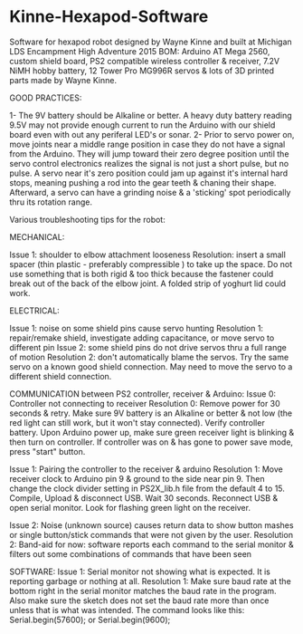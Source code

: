 # Kinne-Hexapod-Software
Software for hexapod robot designed by Wayne Kinne and built at Michigan LDS Encampment High Adventure 2015
BOM: Arduino AT Mega 2560, custom shield board, PS2 compatible wireless controller & receiver, 7.2V NiMH hobby battery, 12 Tower Pro MG996R servos & lots of 3D printed parts made by Wayne Kinne. 

GOOD PRACTICES:

1- The 9V battery should be Alkaline or better. A heavy duty battery reading 9.5V may not provide enough current to run the Arduino with our shield board even with out any periferal LED's or sonar.
2- Prior to servo power on, move joints near a middle range position in case they do not have a signal from the Arduino. They will jump toward their zero degree position until the servo control electronics realizes the signal is not just a short pulse, but no pulse. A servo near it's zero position could jam up against it's internal hard stops, meaning pushing a rod into the gear teeth & chaning their shape. Afterward, a servo can have a grinding noise & a 'sticking' spot periodically thru its rotation range. 

Various troubleshooting tips for the robot:

MECHANICAL:

  Issue 1: shoulder to elbow attachment looseness
  Resolution: insert a small spacer (thin plastic - preferably compressible ) to take up the space. Do not use something that is both rigid & too thick because the fastener could break out of the back of the elbow joint. A folded strip of yoghurt lid could work. 

ELECTRICAL: 

  Issue 1: noise on some shield pins cause servo hunting
  Resolution 1: repair/remake shield, investigate adding capacitance, or move servo to different pin
  Issue 2: some shield pins do not drive servos thru a full range of motion
  Resolution 2: don't automatically blame the servos. Try the same servo on a known good shield connection. May need to move the servo to a different shield connection.

COMMUNICATION between PS2 controller, receiver & Arduino:
  Issue 0: Controller not connecting to receiver
  Resolution 0: Remove power for 30 seconds & retry. Make sure 9V battery is an Alkaline or better & not low (the red light can still work, but it won't stay connected). Verify controller battery. Upon Arduino power up, make sure green receiver light is blinking & then turn on controller. If controller was on & has gone to power save mode, press "start" button. 
  
  Issue 1: Pairing the controller to the receiver & arduino
  Resolution 1: Move receiver clock to Arduino pin 9 & ground to the side near pin 9. Then change the clock divider setting in PS2X_lib.h file from the default 4 to 15. Compile, Upload & disconnect USB. Wait 30 seconds. Reconnect USB & open serial monitor. Look for flashing green light on the receiver. 

  Issue 2: Noise (unknown source) causes return data to show button mashes or single button/stick commands that were not given by the user.
  Resolution 2: Band-aid for now: software reports each command to the serial monitor & filters out some combinations of commands that have been seen 

SOFTWARE: 
  Issue 1:  Serial monitor not showing what is expected. It is reporting garbage or nothing at all.
  Resolution 1:  Make sure baud rate at the bottom right in the serial monitor matches the baud rate in the program. Also make sure the sketch does not set the baud rate more than once unless that is what was intended. The command looks like this: Serial.begin(57600); or Serial.begin(9600);








